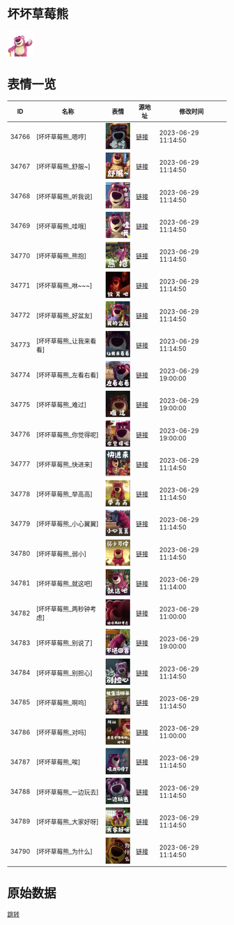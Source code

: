 # 坏坏草莓熊

<img src="./cover.png" height="60" alt="cover" />

# 表情一览

|ID|名称|表情|源地址|修改时间|
|----|----|----|----|----|
|34766|[坏坏草莓熊_嗯哼]|<img src="./pic/034766_%5B坏坏草莓熊_嗯哼%5D.png" height="60" alt="嗯哼"/>|[链接](https://i0.hdslb.com/bfs/garb/12d97a88dad8a00c59c69f3e64357fad5a6d3962.png)|2023-06-29 11:14:50|
|34767|[坏坏草莓熊_舒服~]|<img src="./pic/034767_%5B坏坏草莓熊_舒服~%5D.png" height="60" alt="舒服~"/>|[链接](https://i0.hdslb.com/bfs/garb/a09a7e815e2d0f00c109dad0c85dcf9ee1c949a9.png)|2023-06-29 11:14:50|
|34768|[坏坏草莓熊_听我说]|<img src="./pic/034768_%5B坏坏草莓熊_听我说%5D.png" height="60" alt="听我说"/>|[链接](https://i0.hdslb.com/bfs/garb/06ea5665c352bb3232d11f81417763c3880d48b5.png)|2023-06-29 11:14:50|
|34769|[坏坏草莓熊_哇哦]|<img src="./pic/034769_%5B坏坏草莓熊_哇哦%5D.png" height="60" alt="哇哦"/>|[链接](https://i0.hdslb.com/bfs/garb/0a272e722a7aae27d563a064fcaaaa566a2caee4.png)|2023-06-29 11:14:50|
|34770|[坏坏草莓熊_熊抱]|<img src="./pic/034770_%5B坏坏草莓熊_熊抱%5D.png" height="60" alt="熊抱"/>|[链接](https://i0.hdslb.com/bfs/garb/a6432c3fe8c0305a4e74edcb4131ac5f92fbb515.png)|2023-06-29 11:14:50|
|34771|[坏坏草莓熊_咻~~~]|<img src="./pic/034771_%5B坏坏草莓熊_咻~~~%5D.png" height="60" alt="咻~~~"/>|[链接](https://i0.hdslb.com/bfs/garb/a67f731dd77ce642a9fc99c04bc4712cf4cc7a89.png)|2023-06-29 11:14:50|
|34772|[坏坏草莓熊_好盆友]|<img src="./pic/034772_%5B坏坏草莓熊_好盆友%5D.png" height="60" alt="好盆友"/>|[链接](https://i0.hdslb.com/bfs/garb/81451f9dddbfceef0e366c0e2c8a47d06ed80b64.png)|2023-06-29 11:14:50|
|34773|[坏坏草莓熊_让我来看看]|<img src="./pic/034773_%5B坏坏草莓熊_让我来看看%5D.png" height="60" alt="让我来看看"/>|[链接](https://i0.hdslb.com/bfs/garb/572b70382f770278558d3961792f182e89aae73d.png)|2023-06-29 11:14:50|
|34774|[坏坏草莓熊_左看右看]|<img src="./pic/034774_%5B坏坏草莓熊_左看右看%5D.png" height="60" alt="左看右看"/>|[链接](https://i0.hdslb.com/bfs/garb/3f5f85c182b2d54a2bbcbc0b797d284fba8903fc.png)|2023-06-29 19:00:00|
|34775|[坏坏草莓熊_难过]|<img src="./pic/034775_%5B坏坏草莓熊_难过%5D.png" height="60" alt="难过"/>|[链接](https://i0.hdslb.com/bfs/garb/320812e11673527c72aaa4fbacfca2f8d02aee0f.png)|2023-06-29 19:00:00|
|34776|[坏坏草莓熊_你觉得呢]|<img src="./pic/034776_%5B坏坏草莓熊_你觉得呢%5D.png" height="60" alt="你觉得呢"/>|[链接](https://i0.hdslb.com/bfs/garb/ea3e184568101f01dc6540be9c1cd8a8f53288b0.png)|2023-06-29 19:00:00|
|34777|[坏坏草莓熊_快进来]|<img src="./pic/034777_%5B坏坏草莓熊_快进来%5D.png" height="60" alt="快进来"/>|[链接](https://i0.hdslb.com/bfs/garb/bc03360771a2790dcb89acd54c40b482eb2413cd.png)|2023-06-29 11:14:50|
|34778|[坏坏草莓熊_举高高]|<img src="./pic/034778_%5B坏坏草莓熊_举高高%5D.png" height="60" alt="举高高"/>|[链接](https://i0.hdslb.com/bfs/garb/bf4ff19b31f73d46af41f6a1fd82aacfabeec184.png)|2023-06-29 11:14:50|
|34779|[坏坏草莓熊_小心翼翼]|<img src="./pic/034779_%5B坏坏草莓熊_小心翼翼%5D.png" height="60" alt="小心翼翼"/>|[链接](https://i0.hdslb.com/bfs/garb/5ccf39d3359fcc2af92e7e2201f13dccdc2dd881.png)|2023-06-29 11:14:50|
|34780|[坏坏草莓熊_弱小]|<img src="./pic/034780_%5B坏坏草莓熊_弱小%5D.png" height="60" alt="弱小"/>|[链接](https://i0.hdslb.com/bfs/garb/26b846b057f727b5e9f50839649283e66a4c5d74.png)|2023-06-29 11:14:50|
|34781|[坏坏草莓熊_就这吧]|<img src="./pic/034781_%5B坏坏草莓熊_就这吧%5D.png" height="60" alt="就这吧"/>|[链接](https://i0.hdslb.com/bfs/garb/f45b6f9c0c9921c5e02686191de8b551ffad1e21.png)|2023-06-29 11:14:00|
|34782|[坏坏草莓熊_两秒钟考虑]|<img src="./pic/034782_%5B坏坏草莓熊_两秒钟考虑%5D.png" height="60" alt="两秒钟考虑"/>|[链接](https://i0.hdslb.com/bfs/garb/47c41695657164c3ce9f17d96b042b8f31df434d.png)|2023-06-29 11:00:00|
|34783|[坏坏草莓熊_别说了]|<img src="./pic/034783_%5B坏坏草莓熊_别说了%5D.png" height="60" alt="别说了"/>|[链接](https://i0.hdslb.com/bfs/garb/4a39fdb1b539bfe6b7036199fa4145289251c79f.png)|2023-06-29 19:00:00|
|34784|[坏坏草莓熊_别担心]|<img src="./pic/034784_%5B坏坏草莓熊_别担心%5D.png" height="60" alt="别担心"/>|[链接](https://i0.hdslb.com/bfs/garb/328985b51424085873b6b5c9bcf5a688621f9b38.png)|2023-06-29 11:14:50|
|34785|[坏坏草莓熊_啊呜]|<img src="./pic/034785_%5B坏坏草莓熊_啊呜%5D.png" height="60" alt="啊呜"/>|[链接](https://i0.hdslb.com/bfs/garb/d16b3f69e504f3fb5d89032b2808ac4de3a60d51.png)|2023-06-29 11:14:50|
|34786|[坏坏草莓熊_对吗]|<img src="./pic/034786_%5B坏坏草莓熊_对吗%5D.png" height="60" alt="对吗"/>|[链接](https://i0.hdslb.com/bfs/garb/469d652c4813011a88d336c390e713764e498f1f.png)|2023-06-29 11:00:00|
|34787|[坏坏草莓熊_唉]|<img src="./pic/034787_%5B坏坏草莓熊_唉%5D.png" height="60" alt="唉"/>|[链接](https://i0.hdslb.com/bfs/garb/c043eb19f7a00bc46760a82c58ee55e9e98e8269.png)|2023-06-29 11:14:50|
|34788|[坏坏草莓熊_一边玩去]|<img src="./pic/034788_%5B坏坏草莓熊_一边玩去%5D.png" height="60" alt="一边玩去"/>|[链接](https://i0.hdslb.com/bfs/garb/a02c36bf3ea1c90ebacb0ac1d15d9e39faea13c2.png)|2023-06-29 11:14:50|
|34789|[坏坏草莓熊_大家好呀]|<img src="./pic/034789_%5B坏坏草莓熊_大家好呀%5D.png" height="60" alt="大家好呀"/>|[链接](https://i0.hdslb.com/bfs/garb/3b08617bd54c9cadda349bb56e5595e4db5fe10a.png)|2023-06-29 11:14:50|
|34790|[坏坏草莓熊_为什么]|<img src="./pic/034790_%5B坏坏草莓熊_为什么%5D.png" height="60" alt="为什么"/>|[链接](https://i0.hdslb.com/bfs/garb/fba528a8e97ce398c073c5f2d4c9d5cb3fb39708.png)|2023-06-29 11:14:50|

# 原始数据

[跳转](./raw.json)

